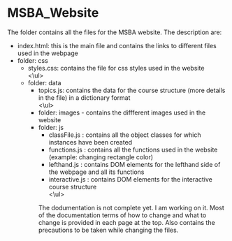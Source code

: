 # MSBA_Website
The folder contains all the files for the MSBA website. The description are:<br>
<ul>
  <li> index.html: this is the main file and contains the links to different files used in the webpage </li>
  <li> folder: css
   <ul>
     <li> styles.css: contains the file for css styles used in the website </li>
   <\ul>
  </li>
  <li> folder: data
   <ul>
     <li> topics.js: contains the data for the course structure (more details in the file) in a dictionary format</li> 
   <\ul>
  </li>
  <li> folder: images - contains the diffferent images used in the website </li>
  <li> folder: js
   <ul>
     <li> classFile.js : contains all the object classes for which instances have been created </li>
     <li> functions.js : contains all the functions used in the website (example: changing rectangle color)</li>
     <li> lefthand.js : contains DOM elements for the lefthand side of the webpage and all its functions </li>
     <li> interactive.js : contains DOM elements for the interactive course structure </li>
   <\ul>
  </li>
 </ul>
 
The dodumentation is not complete yet. I am working on it. Most of the documentation terms of how to change and what to change is provided in each page at the top. Also contains the precautions to be taken while changing the files.
